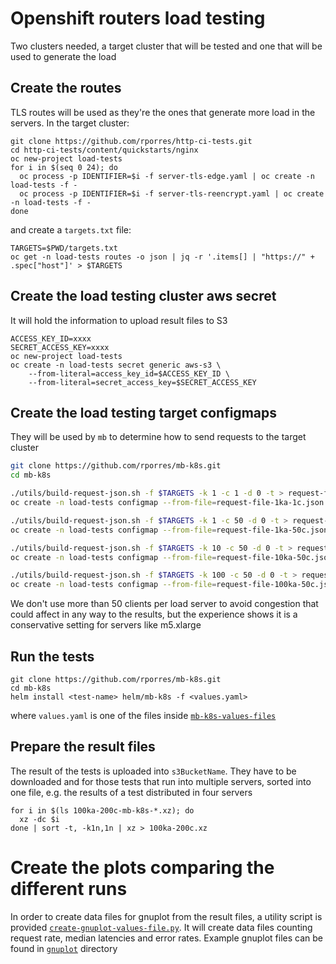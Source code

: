 # Openshift routers load testing

Two clusters needed, a target cluster that will be tested and one that will be used to generate the load

## Create the routes

TLS routes will be used as they're the ones that generate more load in the servers. In the target cluster:

```
git clone https://github.com/rporres/http-ci-tests.git
cd http-ci-tests/content/quickstarts/nginx
oc new-project load-tests
for i in $(seq 0 24); do
  oc process -p IDENTIFIER=$i -f server-tls-edge.yaml | oc create -n load-tests -f -
  oc process -p IDENTIFIER=$i -f server-tls-reencrypt.yaml | oc create -n load-tests -f -
done
```

and create a `targets.txt` file:

```
TARGETS=$PWD/targets.txt
oc get -n load-tests routes -o json | jq -r '.items[] | "https://" + .spec["host"]' > $TARGETS
```

## Create the load testing cluster aws secret

It will hold the information to upload result files to S3

```
ACCESS_KEY_ID=xxxx
SECRET_ACCESS_KEY=xxxx
oc new-project load-tests
oc create -n load-tests secret generic aws-s3 \
    --from-literal=access_key_id=$ACCESS_KEY_ID \
    --from-literal=secret_access_key=$SECRET_ACCESS_KEY
```

## Create the load testing target configmaps

They will be used by `mb` to determine how to send requests to the target cluster

```bash
git clone https://github.com/rporres/mb-k8s.git
cd mb-k8s

./utils/build-request-json.sh -f $TARGETS -k 1 -c 1 -d 0 -t > request-file-1ka-1c.json
oc create -n load-tests configmap --from-file=request-file-1ka-1c.json request-file-1ka-1c

./utils/build-request-json.sh -f $TARGETS -k 1 -c 50 -d 0 -t > request-file-1ka-50c.json
oc create -n load-tests configmap --from-file=request-file-1ka-50c.json request-file-1ka-50c

./utils/build-request-json.sh -f $TARGETS -k 10 -c 50 -d 0 -t > request-file-10ka-50c.json
oc create -n load-tests configmap --from-file=request-file-10ka-50c.json request-file-10ka-50c

./utils/build-request-json.sh -f $TARGETS -k 100 -c 50 -d 0 -t > request-file-100ka-50c.json
oc create -n load-tests configmap --from-file=request-file-100ka-50c.json request-file-100ka-50c
```

We don't use more than 50 clients per load server to avoid congestion that could affect in any way to the results, but the experience shows it is a conservative setting for servers like m5.xlarge

## Run the tests

```
git clone https://github.com/rporres/mb-k8s.git
cd mb-k8s
helm install <test-name> helm/mb-k8s -f <values.yaml>
```

where `values.yaml` is one of the files inside [`mb-k8s-values-files`](mb-k8s-values-files)

## Prepare the result files

The result of the tests is uploaded into `s3BucketName`. They have to be downloaded and for those tests that run into multiple servers, sorted into one file, e.g. the results of a test distributed in four servers

```
for i in $(ls 100ka-200c-mb-k8s-*.xz); do
  xz -dc $i
done | sort -t, -k1n,1n | xz > 100ka-200c.xz
```

# Create the plots comparing the different runs

In order to create data files for gnuplot from the result files, a utility script is provided [`create-gnuplot-values-file.py`](utils/create-gnuplot-values-file.py). It will create data files counting request rate, median latencies and error rates. Example gnuplot files can be found in [`gnuplot`](gnuplot) directory
